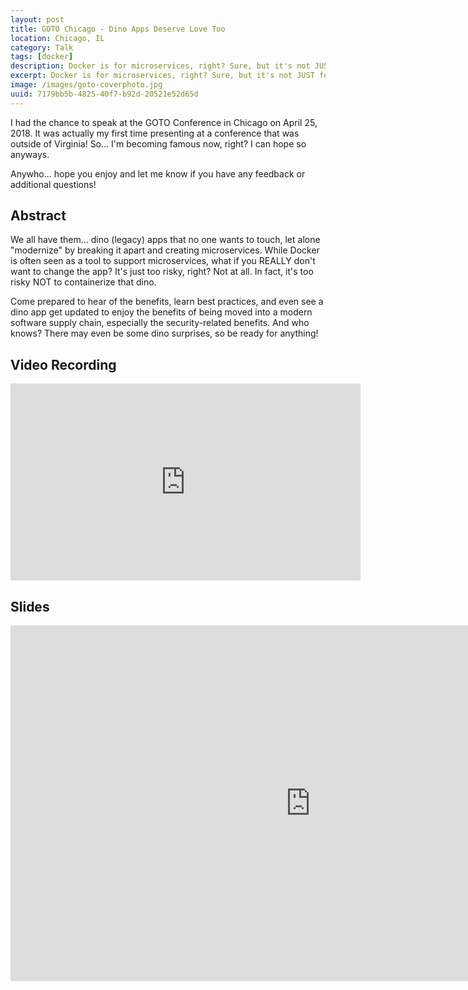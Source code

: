 ```yaml
---
layout: post
title: GOTO Chicago - Dino Apps Deserve Love Too
location: Chicago, IL
category: Talk
tags: [docker]
description: Docker is for microservices, right? Sure, but it's not JUST for them. In this talk, I talk about why your dino apps need love and the benefits you can gain by giving them love.
excerpt: Docker is for microservices, right? Sure, but it's not JUST for them. In this talk, I talk about why your dino apps need love and the benefits you can gain by giving them love.
image: /images/goto-coverphoto.jpg
uuid: 7179bb5b-4825-40f7-b92d-20521e52d65d
---
```


I had the chance to speak at the GOTO Conference in Chicago on April 25, 2018. It was actually my first time presenting at a conference that was outside of Virginia! So... I'm becoming famous now, right? I can hope so anyways.

Anywho... hope you enjoy and let me know if you have any feedback or additional questions!

## Abstract

We all have them... dino (legacy) apps that no one wants to touch, let alone "modernize" by breaking it apart and creating microservices. While Docker is often seen as a tool to support microservices, what if you REALLY don't want to change the app? It's just too risky, right? Not at all. In fact, it's too risky NOT to containerize that dino.

Come prepared to hear of the benefits, learn best practices, and even see a dino app get updated to enjoy the benefits of being moved into a modern software supply chain, especially the security-related benefits. And who knows? There may even be some dino surprises, so be ready for anything!

## Video Recording

<iframe width="560" height="315" src="https://www.youtube.com/embed/9FQ9RnNjhO4" frameborder="0" allow="autoplay; encrypted-media" allowfullscreen></iframe>

## Slides

<iframe src="https://docs.google.com/presentation/d/e/2PACX-1vQYiwzvHzWK_mbMkb9dMGVBEGLVzVvo8lFwfQZEisJByFzIMC9jN1D7XPXKkaJfDvK9VqKMHnTvSyN9/embed?start=false&loop=false&delayms=3000" frameborder="0" width="960" height="569" allowfullscreen="true" mozallowfullscreen="true" webkitallowfullscreen="true"></iframe>
